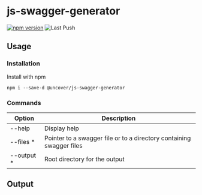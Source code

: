 # js-swagger-generator

[![npm version](https://badge.fury.io/js/@uncover%2Fjs-swagger-generator.svg)](https://badge.fury.io/js/@uncover%2Fjs-swagger-generator)
![Last Push](https://github.com/ash-uncover/js-swagger-generator/actions/workflows/PUSH-publish.yml/badge.svg)

## Usage

### Installation

Install with npm

```
npm i --save-d @uncover/js-swagger-generator
```

### Commands

| Option | Description |
| ------ | ----------- |
| --help | Display help |
| --files * | Pointer to a swagger file or to a directory containing swagger files |
| --output * | Root directory for the output |

## Output
